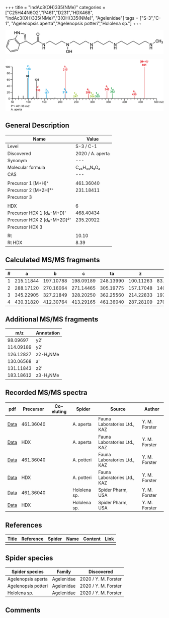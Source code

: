 +++
title = "IndAc3(OH)335(NMe)"
categories = ["C25H44N6O2","P461","D231","HDX468",
"IndAc3(OH)335(NMe)","3(OH)335(NMe)",
"Agelenidae"]
tags = ["S-3","C-1",
"Agelenopsis aperta","Agelenopsis potteri","Hololena sp."]
+++

![](/img/IndAc3(OH)335(NMe).png)

![](/img_MSMS/461_IndAc3(OH)335(NMe)_Aa.png?classes=border)

## General Description

| Name                        | Value            |
|-----------------------------|------------------|
| Level                       | S-3 / C-1               |
| Discovered                  | 2020 / A. aperta |
| Synonym                     | ---              |
| Molecular formula           | C₂₅H₄₄N₆O₂       |
| CAS                         | ---              |
|                             |                  |
| Precursor 1 [M+H]⁺          | 461.36040        |
| Precursor 2 [M+2H]²⁺        | 231.18411        |
| Precursor 3                 |                  |
|                             |                  |
| HDX                         | 6                |
| Precursor HDX 1 [d₆-M+D]⁺   | 468.40434        |
| Precursor HDX 2 [d₆-M+2D]²⁺ | 235.20922        |
| Precursor HDX 3             |                  |
|                             |                  |
| Rt                          | 10.10            |
| Rt HDX                      | 8.39             |

## Calculated MS/MS fragments

| # | a         | b         | c         | ta        | z         | y         | tz        |
|---|-----------|-----------|-----------|-----------|-----------|-----------|-----------|
| 1 | 215.11844 | 197.10788 | 198.09189 | 248.13990 | 100.11263 | 83.08608  | 117.13917 |
| 2 | 288.17120 | 270.16064 | 271.14465 | 305.19775 | 157.17048 | 140.14393 | 174.19702 |
| 3 | 345.22905 | 327.21849 | 328.20250 | 362.25560 | 214.22833 | 197.20178 | 247.24978 |
| 4 | 430.31820 | 412.30764 | 413.29165 | 461.36040 | 287.28109 | 270.25454 | 304.30763 |

## Additional MS/MS fragments

| m/z       | Annotation |
|-----------|------------|
| 98.09697  | y2'        |
| 114.09189 | y2'        |
| 126.12827 | z2-H₂NMe   |
| 130.06568 | a'         |
| 131.11843 | z2'        |
| 183.18612 | z3-H₂NMe   |

## Recorded MS/MS spectra

| pdf                                                     | Precursor | Co-eluting | Spider    | Source                       | Author        |
|---------------------------------------------------------|-----------|------------|-----------|------------------------------|---------------|
| [Data](/pdf/A-aperta/461_IndAc3(OH)335(NMe)_Aa.pdf)     | 461.36040 |            | A. aperta | Fauna Laboratories Ltd., KAZ | Y. M. Forster |
| [Data](/pdf/A-aperta/461_IndAc3(OH)335(NMe)_Aa_HDX.pdf) | HDX       |            | A. aperta | Fauna Laboratories Ltd., KAZ | Y. M. Forster |
| [Data](/pdf/A-potteri/461_IndAc3(OH)335(NMe)_Ap.pdf) | 461.36040 |           | A. potteri | Fauna Laboratories Ltd., KAZ | Y. M. Forster |
| [Data](/pdf/A-potteri/461_IndAc3(OH)335(NMe)_Ap_HDX.pdf) | HDX |           | A. potteri | Fauna Laboratories Ltd., KAZ | Y. M. Forster |
| [Data](/pdf/Hololena-sp/461_IndAc3(OH)335(NMe)_Ho-sp.pdf) | 461.36040 |           | Hololena sp. | Spider Pharm, USA | Y. M. Forster |
| [Data](/pdf/Hololena-sp/461_IndAc3(OH)335(NMe)_Ho-sp_HDX.pdf) | HDX |           | Hololena sp. | Spider Pharm, USA | Y. M. Forster |

## References

| Title     | Reference   | Spider    | Name   | Content  | Link |
|-----------|-------------|-----------|--------|----------|-----|
|           |             |           |        |          |     |

## Spider species

| Spider species     | Family     | Discovered           |
|--------------------|------------|----------------------|
| Agelenopsis aperta | Agelenidae | 2020 / Y. M. Forster |
| Agelenopsis potteri | Agelenidae | 2020 / Y. M. Forster |
| Hololena sp. | Agelenidae | 2020 / Y. M. Forster |

## Comments